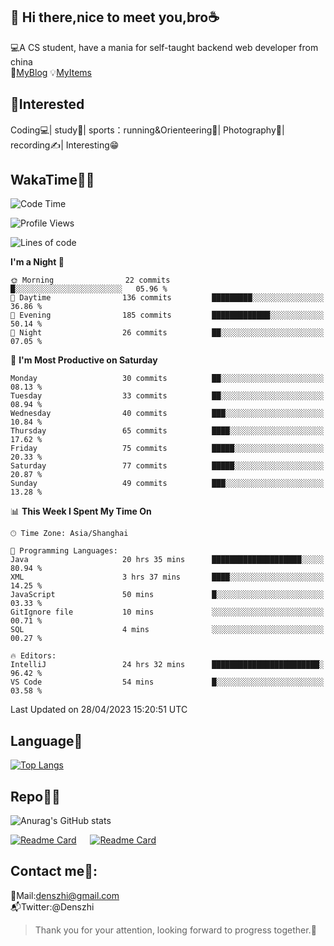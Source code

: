 👋 Hi there,nice to meet you,bro☕
---
💻A CS student, have a mania for self-taught backend web developer from china   
👣[MyBlog](https://github.com/HealUP/MyBlog)
💡[MyItems](https://healup.github.io/)

 <!-- waka-box start -->
 <!-- waka-box end -->
 
🧲**Interested**
--
Coding💻| study📖| sports：running&Orienteering🏃‍| Photography📸| recording✍️| Interesting😁

WakaTime👨‍💻
---
<!--START_SECTION:waka-->
![Code Time](http://img.shields.io/badge/Code%20Time-102%20hrs%2025%20mins-blue)

![Profile Views](http://img.shields.io/badge/Profile%20Views-22-blue)

![Lines of code](https://img.shields.io/badge/From%20Hello%20World%20I%27ve%20Written-155.8%20thousand%20lines%20of%20code-blue)

**I'm a Night 🦉** 

```text
🌞 Morning                22 commits          █░░░░░░░░░░░░░░░░░░░░░░░░   05.96 % 
🌆 Daytime                136 commits         █████████░░░░░░░░░░░░░░░░   36.86 % 
🌃 Evening                185 commits         █████████████░░░░░░░░░░░░   50.14 % 
🌙 Night                  26 commits          ██░░░░░░░░░░░░░░░░░░░░░░░   07.05 % 
```
📅 **I'm Most Productive on Saturday** 

```text
Monday                   30 commits          ██░░░░░░░░░░░░░░░░░░░░░░░   08.13 % 
Tuesday                  33 commits          ██░░░░░░░░░░░░░░░░░░░░░░░   08.94 % 
Wednesday                40 commits          ███░░░░░░░░░░░░░░░░░░░░░░   10.84 % 
Thursday                 65 commits          ████░░░░░░░░░░░░░░░░░░░░░   17.62 % 
Friday                   75 commits          █████░░░░░░░░░░░░░░░░░░░░   20.33 % 
Saturday                 77 commits          █████░░░░░░░░░░░░░░░░░░░░   20.87 % 
Sunday                   49 commits          ███░░░░░░░░░░░░░░░░░░░░░░   13.28 % 
```


📊 **This Week I Spent My Time On** 

```text
🕑︎ Time Zone: Asia/Shanghai

💬 Programming Languages: 
Java                     20 hrs 35 mins      ████████████████████░░░░░   80.94 % 
XML                      3 hrs 37 mins       ████░░░░░░░░░░░░░░░░░░░░░   14.25 % 
JavaScript               50 mins             █░░░░░░░░░░░░░░░░░░░░░░░░   03.33 % 
GitIgnore file           10 mins             ░░░░░░░░░░░░░░░░░░░░░░░░░   00.71 % 
SQL                      4 mins              ░░░░░░░░░░░░░░░░░░░░░░░░░   00.27 % 

🔥 Editors: 
IntelliJ                 24 hrs 32 mins      ████████████████████████░   96.42 % 
VS Code                  54 mins             █░░░░░░░░░░░░░░░░░░░░░░░░   03.58 % 
```


 Last Updated on 28/04/2023 15:20:51 UTC
<!--END_SECTION:waka-->

Language🚀
---
[![Top Langs](https://github-readme-stats.vercel.app/api/top-langs/?username=HealUP&layout=compact&hide_border=true)](https://github.com/HealUP)

Repo🧑‍💻
---
![Anurag's GitHub stats](https://github-readme-stats.vercel.app/api?username=HealUP&count_private=true&show_icons=true&theme=gruvbox&hide_border=true) 

[![Readme Card](https://github-readme-stats.vercel.app/api/pin/?username=HealUP&repo=InternetEy&theme=transparent)](https://github.com/HealUP/InternetEy) &emsp;
[![Readme Card](https://github-readme-stats.vercel.app/api/pin/?username=HealUP&repo=CampusExperience&theme=transparent)](https://github.com/HealUP/CampusExperience)


Contact me📱:
---
📮Mail:denszhi@gmail.com  
📬Twitter:@Denszhi  

> Thank you for your attention, looking forward to progress together.🎉
